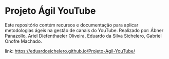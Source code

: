 # Projeto Ágil YouTube

Este repositório contém recursos e documentação para aplicar metodologias ágeis na gestão de canais do YouTube. Realizado por: Ábner Panazollo, Ariel Diefenthaeler Oliveira, Eduardo da Silva Sichelero, Gabriel Onofre Machado.

link: https://eduardosichelero.github.io/Projeto-Agil-YouTube/
